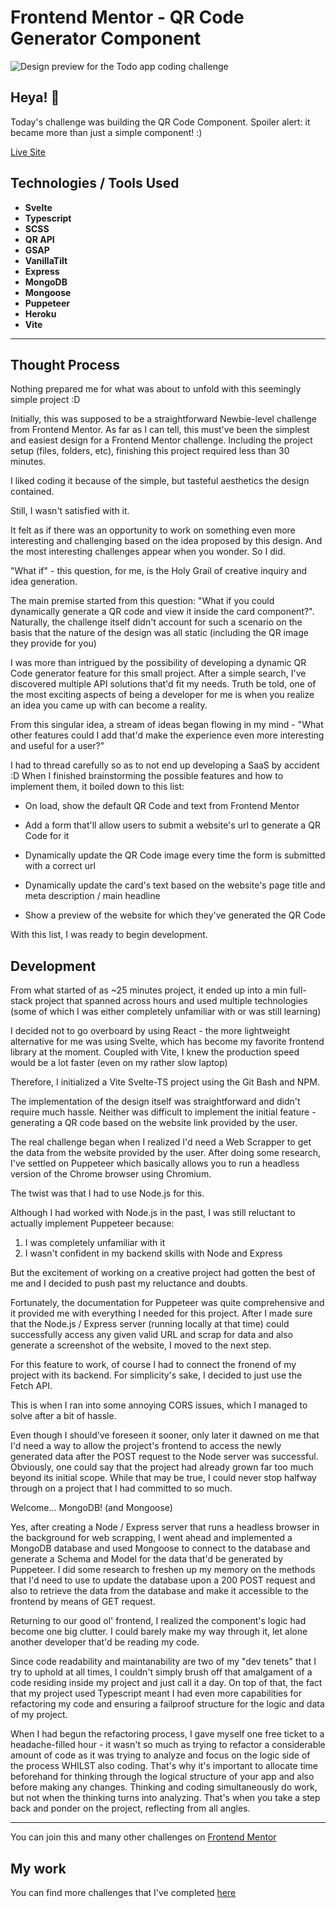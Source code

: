 # Frontend Mentor - QR Code Generator Component 

![Design preview for the Todo app
 coding challenge](./design/desktop-preview.jpg)

## Heya! 👋

Today's challenge was building the QR Code Component. Spoiler alert: it became more than just a simple component! :)

[Live Site](https://qr-code-generator-chi.vercel.app/)

## Technologies / Tools Used

* **Svelte**
* **Typescript**
* **SCSS**
* **QR API**
* **GSAP**
* **VanillaTilt**
* **Express**
* **MongoDB**
* **Mongoose**
* **Puppeteer**
* **Heroku**
* **Vite**

* **

## Thought Process

Nothing prepared me for what was about to unfold with this seemingly simple project :D

Initially, this was supposed to be a straightforward Newbie-level challenge from Frontend Mentor. As far as I can tell, this must've been the simplest and easiest design for a Frontend Mentor challenge. Including the project setup (files, folders, etc), finishing this project required less than 30 minutes.

I liked coding it because of the simple, but tasteful aesthetics the design contained.

Still, I wasn't satisfied with it.

It felt as if there was an opportunity to work on something even more interesting and challenging based on the idea proposed by this design. And the most interesting challenges appear when you wonder. So I did.

"What if" - this question, for me, is the Holy Grail of creative inquiry and idea generation.

The main premise started from this question: "What if you could dynamically generate a QR code and view it inside the card component?". Naturally, the challenge itself didn't account for such a scenario on the basis that the nature of the design was all static (including the QR image they provide for you)

I was more than intrigued by the possibility of developing a dynamic QR Code generator feature for this small project. After a simple search, I've discovered multiple API solutions that'd fit my needs. Truth be told, one of the most exciting aspects of being a developer for me is when you realize an idea you came up with can become a reality.

From this singular idea, a stream of ideas began flowing in my mind - "What other features could I add that'd make the experience even more interesting and useful for a user?"

I had to thread carefully so as to not end up developing a SaaS by accident :D
When I finished brainstorming the possible features and how to implement them, it boiled down to this list:

- On load, show the default QR Code and text from Frontend Mentor

- Add a form that'll allow users to submit a website's url to generate a QR Code for it

- Dynamically update the QR Code image every time the form is submitted with a correct url

- Dynamically update the card's text based on the website's page title and meta description / main headline

- Show a preview of the website for which they've generated the QR Code

With this list, I was ready to begin development.

## Development

From what started of as ~25 minutes project, it ended up into a min full-stack project that spanned across hours and used multiple technologies (some of which I was either completely unfamiliar with or was still learning)

I decided not to go overboard by using React - the more lightweight alternative for me was using Svelte, which has become my favorite frontend library at the moment. Coupled with Vite, I knew the production speed would be a lot faster (even on my rather slow laptop)

Therefore, I initialized a Vite Svelte-TS project using the Git Bash and NPM.

The implementation of the design itself was straightforward and didn't require much hassle. Neither was difficult to implement the initial feature - generating a QR code based on the website link provided by the user.

The real challenge began when I realized I'd need a Web Scrapper to get the data from the website provided by the user. After doing some research, I've settled on Puppeteer which basically allows you to run a headless version of the Chrome browser using Chromium. 

The twist was that I had to use Node.js for this.

Although I had worked with Node.js in the past, I was still reluctant to actually implement Puppeteer because: 
 1. I was completely unfamiliar with it 
 2. I wasn't confident in my backend skills with Node and Express

But the excitement of working on a creative project had gotten the best of me and I decided to push past my reluctance and doubts.

Fortunately, the documentation for Puppeteer was quite comprehensive and it provided me with everything I needed for this project. After I made sure that the Node.js / Express server (running locally at that time) could successfully access any given valid URL and scrap for data and also generate a screenshot of the website, I moved to the next step.

For this feature to work, of course I had to connect the fronend of my project with its backend. For simplicity's sake, I decided to just use the Fetch API.

This is when I ran into some annoying CORS issues, which I managed to solve after a bit of hassle.

Even though I should've foreseen it sooner, only later it dawned on me that I'd need a way to allow the project's frontend to access the newly generated data after the POST request to the Node server was successful. Obviously, one could say that the project had already grown far too much beyond its initial scope. While that may be true, I could never stop halfway through on a project that I had committed to so much.

Welcome... 
MongoDB! (and Mongoose)

Yes, after creating a Node / Express server that runs a headless browser in the background for web scrapping, I went ahead and implemented a MongoDB database and used Mongoose to connect to the database and generate a Schema and Model for the data that'd be generated by Puppeteer. I did some research to freshen up my memory on the methods that I'd need to use to update the database upon a 200 POST request and also to retrieve the data from the database and make it accessible to the frontend by means of GET request.

Returning to our good ol' frontend, I realized the component's logic had become one big clutter. 
I could barely make my way through it, let alone another developer that'd be reading my code. 

Since code readability and maintanability are two of my "dev tenets" that I try to uphold at all times, I couldn't simply brush off that amalgament of a code residing inside my project and just call it a day. On top of that, the fact that my project used Typescript meant I had even more capabilities for refactoring my code and ensuring a failproof structure for the logic and data of my project.

When I had begun the refactoring process, I gave myself one free ticket to a headache-filled hour - it wasn't so much as trying to refactor a considerable amount of code as it was trying to analyze and focus on the logic side of the process WHILST also coding. That's why it's important to allocate time beforehand for thinking through the logical structure of your app and also before making any changes. Thinking and coding simultaneously do work, but not when the thinking turns into analyzing. That's when you take a step back and ponder on the project, reflecting from all angles.




 
* **

You can join this and many other challenges on [Frontend Mentor](https://www.frontendmentor.io/)

## My work

You can find more challenges that I've completed [here](https://www.frontendmentor.io/profile/Remus432)